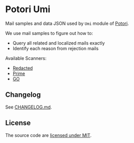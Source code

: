 # Potori Umi
Mail samples and data JSON used by `Umi` module of [Potori](https://github.com/lucka-me/potori).

We use mail samples to figure out how to:
- Query all related and localized mails exactly
- Identify each reason from rejection mails

Available Scanners:
- [Redacted](./samples/Redacted)
- [Prime](./samples/Prime)
- [GO](./samples/GO)

## Changelog
See [CHANGELOG.md](./CHANGELOG.md).

## License
The source code are [licensed under MIT](./LICENSE).